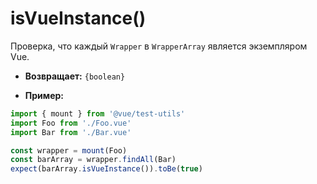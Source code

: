 # isVueInstance()

Проверка, что каждый `Wrapper` в `WrapperArray` является экземпляром Vue.

- **Возвращает:** `{boolean}`

- **Пример:**

```js
import { mount } from '@vue/test-utils'
import Foo from './Foo.vue'
import Bar from './Bar.vue'

const wrapper = mount(Foo)
const barArray = wrapper.findAll(Bar)
expect(barArray.isVueInstance()).toBe(true)
```
